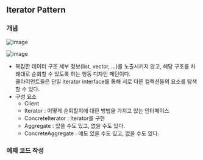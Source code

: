 ## Iterator Pattern

### 개념 

![image](https://user-images.githubusercontent.com/5865308/208037515-fac040e2-1d4a-447f-b0d1-209672e4dbf2.png)

![image](https://user-images.githubusercontent.com/5865308/208392068-19660ded-81a6-4663-88e4-1e259c6224e0.png)

* 복잡한 데이터 구조 세부 정보(list, vector, ...)를 노출시키지 않고, 해당 구조를 차례대로 순회할 수 있도록 하는 행동 디자인 패턴이다.   
클라이언트들은 단일 iterator interface를 통해 서로 다른 컬렉션들의 요소를 탐색할 수 있다. 
* 구성 요소
    * Client
    * Iterator<Interface> : 어떻게 순회할지에 대한 방법을 가지고 있는 인터페이스
    * ConcreteIterator : Iterator를 구현
    * Aggregate<Interface> : 있을 수도 있고, 없을 수도 있다.
    * ConcreteAggregate : 얘도 있을 수도 있고, 없을 수도 있다. 

### 예제 코드 작성
